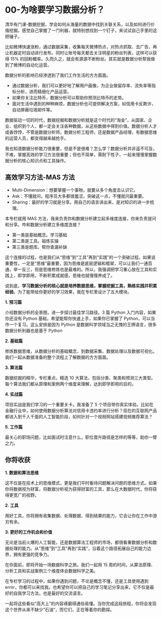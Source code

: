 # 00-为啥要学习数据分析？

清华有门课-数据挖掘，学会如何从海量的数据中找到关联关系，以及如何进行价值挖掘。感觉自己掌握了一门利器，就特别想找到一个钉子，来试试自己手里的这把锤子。

比如微博快速涨粉，通过数据采集，收集每天微博热点，对热点抓取、去广告，再让机器定时自动进行发布。同时让账号每天都去关注明星的粉丝列表，这样可以获得 15% 的回粉概率。久而久之，就会有源源不断粉丝。其实就是数据分析帮我做到了微博的自动化运营。

数据分析的影响已经渗透到了我们工作生活的方方面面。

- 通过数据分析，我们可以更好地了解用户画像，为企业做留存率、流失率等指标分析，进而精细化产品运营。
- 如果你关注比特币，数据分析可以帮助你预测比特币的走势。
- 面对生活中遇到的种种麻烦，数据分析也可提供解决方案，如信用卡反欺诈，自动屏蔽垃圾邮件等。

数据驱动一切的时代，数据挖掘和数据分析就是这个时代的“淘金”，从国家、企业、组织到个人，都一定会关注各种数据，从这些数据中得到价值。数据分析人才成香饽饽，不管是数据分析师，数据分析工程师，还是数据产品经理，有数据思维的运营人员，都变得越来越抢手。

我也知道数据分析能力很重要，但是不是很难？怎么学？数据分析并非遥不可及，不难，掌握高效的学习方法很重要；但也不简单，需耐下性子，一起来慢慢掌握数据分析的核心知识点和工具操作。

## 高效学习方法-MAS 方法

- Multi-Dimension：想要掌握一个事物，就要从多个角度去认识它。
- Ask：不懂就问，程序员大多都很羞涩，突破这一点，不懂就问最重要。
- Sharing：最好的学习就是分享。用自己的语言讲出来，是对知识的进一步梳理。

本专栏就用 MAS 方法，我来负责你和数据分析建立起多维度连接，你来负责提问和分享。咋和数据分析建立多维度连接？

- 第一类是基础概念。学习基础
- 第二类是工具。锻炼实操
- 第三类是题库。帮你查漏补缺

这个连接的过程，也是我们从“思维”到“工具”再到“实践”的一个突破过程。如果说重要性，一定是“思维”最重要，因为思维是底层逻辑和框架，可以让我们一通百通，举一反三，但是思维修炼也是最难的。所以，我强调把学习重心放在工具和实践上，即学即用，不断积累成就感，思维也就慢慢养成了。

说到底，**学习数据分析的核心就是培养数据思维，掌握挖掘工具，熟练实践并积累经验**。为了能带给你更好的学习效果，我在专栏里设计了五大模块。

**1. 预习篇**

介绍数据分析的全景图，进一步探讨最佳学习路径。3 篇 Python 入门内容，如果你还没有 Python 基础，希望能帮你快速上手，如果你已掌握了 Python，可以当作一个复习。这么安排是因为 Python 是数据科学领域当之无愧的王牌语言，很多数据分析利器也是基于 Python

**2. 基础篇**

修炼数据思维，从数据分析的基础概念，到数据采集、数据处理以及数据可视化。我们一起从数据准备的整个流程上了解数据的方方面面。

**3. 算法篇**

数据挖掘的精华，专栏重点。精选 10 大算法，包括分类、聚类和预测三大类型。每个算法我们都从原理和案例两个维度来理解，达到即学即用的目的。

**4. 实战篇**

项目实战是我们学习的一个重要关卡。我准备了 5 个项目带你真实体验。比如在金融行业中，如何使用数据分析算法对信用卡违约率进行分析？现在的互联网产品都进入到千人千面的人工智能阶段，如何针对一个视频网站搭建视频推荐算法？

**5. 工作篇**

最关心的职场问题，比如面试时注意什么，职位晋升路径是怎样的等等，助你一臂之力。

## 你将收获

**1. 数据和算法思维**

这不仅是在技术上的思维模式，更是我们平时看待问题解决问题的思维方式。如果你将数据视为财富，将数据分析视为获得财富的工具，那么在大数据时代，你将获得更宽广的视野。

**2. 工具**

用好工具，你将拥有收集数据、处理数据、得到结果的能力，它会让你在工作中游刃有余。

**3. 更好的工作机会和价值**

无论是当前火爆的人工智能，还是数据算法工程师的市场，都很看重数据分析和数据处理的能力。从“思维”到“工具”再到“实践”，沿着这个路径拓展自己的能力边界，拥有更强的竞争力。

在你面前，即将开始一场数据科学之旅。我们一起用 15 周的时间，从算法原理、分析工具和实战案例三个维度体会数据科学之美。

在专栏学习的过程中，如果你遇到问题，不论是概念不懂，还是工具使用遇到 error，你都可以来找我。也希望你可以把自己的学习笔记分享出来，它不仅是最好的自我学习方法，也是最好的交流语言。

一起将这些看似“高大上”的内容琢磨得通俗易懂。当你完成这段旅程，你将会发现这个世界从来不缺少“石油”，而它们，正在等着你的勘探。